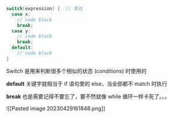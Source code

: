 ```cpp
switch(expression) {  // 表达
  case x:
    // code block
    break;
  case y:
    // code block
    break;
  default:
    // code block
}
```

Switch 是用来判断很多个相似的状态 (conditions) 时使用的

**default** 关键字就相当于 if 语句里的 else，当全部都不 match 时执行

**break** 也是需要记得不要忘了，要不然就像 while 循环一样卡死了。。。

![[Pasted image 20230429161848.png]]